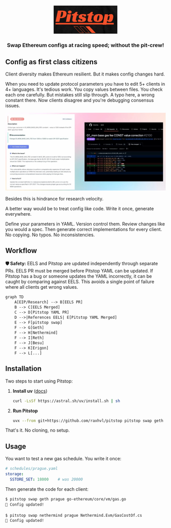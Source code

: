 <p align="center">
  <img src="assets/logo.jpg" alt="Pitstop" width="200"/>
</p>

<h3 align="center">
  Swap Ethereum configs at racing speed; without the pit-crew!
</h3>

## Config as first class citizens

Client diversity makes Ethereum resilient. But it makes config changes hard.

When you need to update protocol parameters you have to edit 5+ clients in 4+ languages. It's tedious work. You copy values between files. You check each one carefully. But mistakes still slip through. A typo here, a wrong constant there. Now clients disagree and you're debugging consensus issues.

![Incorrect specs](./assets/incorrect-spec.jpg)

Besides this is hindrance for research velocity.

A better way would be to treat config like code. Write it once, generate everywhere.

Define your parameters in YAML. Version control them. Review changes like you would a spec. Then generate correct implementations for every client. No copying. No typos. No inconsistencies.

## Workflow

**🛡️ Safety:** EELS and Pitstop are updated independently through separate PRs. 
EELS PR must be merged before Pitstop YAML can be updated.
If Pitstop has a bug or someone updates the YAML incorrectly, it can be caught by comparing against EELS. 
This avoids a single point of failure where all clients get wrong values.

```mermaid
graph TD
    A[EIP/Research] --> B[EELS PR]
    B --> C[EELS Merged]
    C --> D[Pitstop YAML PR]
    D -->|References EELS| E[Pitstop YAML Merged]
    E --> F[pitstop swap]
    F --> G[Geth]
    F --> H[Nethermind]
    F --> I[Reth]
    F --> J[Besu]
    F --> K[Erigon]
    F --> L[...]
```

## Installation

Two steps to start using Pitstop:

1. **Install uv** ([docs](https://docs.astral.sh/uv/getting-started/installation/))

   ```bash
   curl -LsSf https://astral.sh/uv/install.sh | sh
   ```

2. **Run Pitstop**

   ```bash
   uvx --from git+https://github.com/raxhvl/pitstop pitstop swap geth prague output.go
   ```

That's it. No cloning, no setup.

## Usage

You want to test a new gas schedule. You write it once:

```yaml
# schedules/prague.yaml
storage:
  SSTORE_SET: 18000    # was 20000
```

Then generate the code for each client:

```bash
$ pitstop swap geth prague go-ethereum/core/vm/gas.go
🏁 Config updated!

$ pitstop swap nethermind prague Nethermind.Evm/GasCostOf.cs
🏁 Config updated!
```

